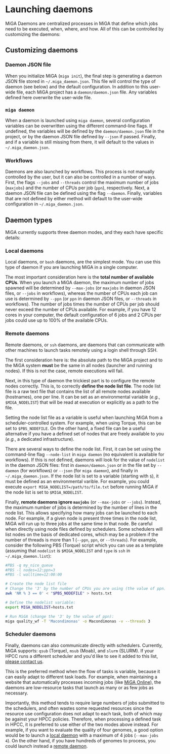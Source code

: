 # Launching daemons

MiGA Daemons are centralized processes in MiGA that define which jobs need to
be executed, when, where, and how.
All of this can be controlled by customizing the daemons:

## Customizing daemons

### Daemon JSON file

When you initialize MiGA (`miga init`), the final step is generating a
daemon JSON file stored in `~/.miga_daemon.json`. This file will control the
type of daemon (see below) and the default configuration. In addition to this
user-wide file, each MiGA project has a `daemon/daemon.json` file. Any variables
defined here overwrite the user-wide file.

### `miga daemon`

When a daemon is launched using `miga daemon`, several configuration variables
can be overwritten using the different command-line flags.
If undefined, the variables will be defined by the `daemon/daemon.json` file in
the project, or by the daemon JSON file defined by `--json` if passed.
Finally, and if a variable is still missing from there, it will default to the
values in `~/.miga_daemon.json`.

### Workflows

Daemons are also launched by workflows.
This process is not manually controlled by the user, but it can also be
controlled in a number of ways.
First, the flags `--jobs` and `--threads` control the maximum number of jobs
(`maxjobs`) and the number of CPUs per job (`ppn`), respectively.
Next, a daemon JSON file can be defined using the flag `--daemon`.
Finally, variables that are not defined by either method will default to the
user-wide configuration in `~/.miga_daemon.json`.

## Daemon types

MiGA currently supports three daemon modes, and they each have specific details:

### Local daemons

Local daemons, or `bash` daemons, are the simplest mode.
You can use this type of daemon if you are launching MiGA in a single computer.

The most important consideration here is the **total number of available CPUs**.
When you launch a MiGA daemon, the maximum number of jobs spawned will be
determined by `--max-jobs` (or `maxjobs` in daemon JSON files, or `--jobs` in
workflows), whereas the number of CPUs each job can use is determined by `--ppn`
(or `ppn` in daemon JSON files, or `--threads` in workflows).
The number of jobs times the number of CPUs per job should never exceed the
number of CPUs available.
For example, if you have 12 cores in your computer, the default configuration of
6 jobs and 2 CPUs per jobs could use up to 100% of the available CPUs.

### Remote daemons

Remote daemons, or `ssh` daemons, are daemons that can communicate with other
machines to launch tasks remotely using a login shell through SSH.

The first consideration here is: the absolute path to the MiGA project and to
the MiGA system **must** be the same in all nodes (launcher and running nodes).
If this is not the case, remote executions will fail.

Next, in this type of daemon the trickiest part is to configure the remote nodes
correctly.
This is, to correctly **define the node list file**.
The node list file is a raw text file that contains the list of all remote nodes
available (hostnames), one per line.
It can be set as an environmental variable (*e.g.*, `$MIGA_NODELIST`) that will
be read at execution or explicitly as a path to the file.

Setting the node list file as a variable is useful when launching MiGA from a
scheduler-controlled system.
For example, when using Torque, this can be set to `$PBS_NODEFILE`.
On the other hand, a fixed file can be a useful alternative if you have a
defined set of nodes that are freely available to you (*e.g.*, a dedicated
infrastructure).

There are several ways to define the node list. First, it can be set using the
command-line flag `--node-list` in `miga daemon` (no equivalent is available for
workflows).
If this is not defined, daemons will look for the value of `nodelist` in the
daemon JSON files: first in `daemon/daemon.json` or in the file set by
`--daemon` (for workflows) or `--json` (for `miga daemon`), and finally in
`~/.miga_daemon.json`.
If the node list is set to a variable (starting with `$`), it must be defined as
an environmental varible.
For example, you could execute `export MIGA_NODELIST=/path/to/file.txt` before
running MiGA if the node list is set to `$MIGA_NODELIST`.

Finally, **remote daemons ignore `maxjobs`** (or `--max-jobs` or `--jobs`).
Instead, the maximum number of jobs is determined by the number of lines in the
node list.
This allows specifying how many jobs can be launched to each node.
For example, if a given node is present three times in the node list, MiGA will
run up to three jobs at the same time in that node.
Be careful when directly using node files defined by schedulers.
Some schedulers will list nodes on the basis of dedicated cores, which may be
a problem if the number of threads is more than 1
(`--ppn`, `ppn`, or `--threads`).
For example, consider the following PBS (Torque) script which you can use as a
template (assuming that `nodelist` is `$MIGA_NODELIST` and `type` is `ssh` in
`~/.miga_daemon.list`):

```bash
#PBS -q my_nice_queue
#PBS -l nodes=12:ppn=3
#PBS -l walltime=12:00:00

# Create the node list file
# Change the '3' by the number of CPUs you are using (the value of ppn):
awk 'NR % 3 == 0' < "$PBS_NODEFILE" > hosts.txt

# Define the nodelist variable:
export MIGA_NODELIST=hosts.txt

# Run MiGA (change the '3' by the value of ppn):
miga quality_wf -T 'Macondimonas' -o Macondimonas -v --threads 3

```

### Scheduler daemons

Finally, daemons can also communicate directly with schedulers.
Currently, MiGA supports: `qsub` (Torque), `msub` (Moab), and `slurm` (SLURM).
If your HPCC runs a different scheduler and you'd like to see it added to this
list, [please contact us](http://support.microbial-genomes.org).

This is the preferred method when the flow of tasks is variable, because it
can easily adapt to different task loads.
For example, when maintaining a website that automatically processes incoming
jobs (like [MiGA Online](http://microbial-genomes.org)), the daemons are
low-resource tasks that launch as many or as few jobs as necessary.

Importantly, this method tends to require large numbers of jobs submitted to the
schedulers, and often wastes some requested resources since the resource use
configuration does not adapt to each task, both of which may be against your
HPCC policies.
Therefore, when processing a defined task in HPCC, it is preferred to use
either of the two modes above instead.
For example, if you want to evaluate the quality of four genomes, a good option
would be to launch a [local daemon](#local-daemons) with a maximum of 4 jobs
(`--max-jobs 4`).
On the other hand, if you have hundreds of genomes to process,
you could launch instead a [remote daemon](#remote-daemons).


